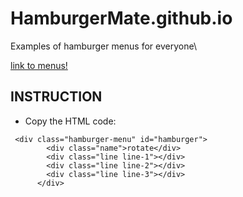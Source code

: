 # HamburgerMate.github.io
Examples of hamburger menus for everyone\

[link to menus!](https://konradszymanski.github.io/HamburgerMate.github.io)

## INSTRUCTION

- Copy the HTML code: 
```
 <div class="hamburger-menu" id="hamburger">
        <div class="name">rotate</div>
        <div class="line line-1"></div>
        <div class="line line-2"></div>
        <div class="line line-3"></div>
      </div>
```
